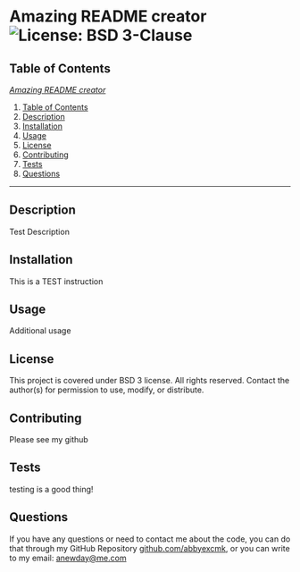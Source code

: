 # Amazing README creator ![License: BSD 3-Clause](https://img.shields.io/badge/License-BSD_3--Clause-blue.svg)


## Table of Contents

[*Amazing README creator*](#amazing-readme-creator)

1. [Table of Contents](#table-of-contents)
2. [Description](#description)
3. [Installation](#installation)
4. [Usage](#usage)
5. [License](#license)
6. [Contributing](#contributing)
7. [Tests](#tests)
8. [Questions](#questions)
<hr>


## Description
Test Description

## Installation
This is a TEST instruction

## Usage
Additional usage

## License
This project is covered under BSD 3 license. All rights reserved. Contact the author(s) for permission to use, modify, or distribute.

## Contributing
Please see my github

## Tests
testing is a good thing!

## Questions
If you have any questions or need to contact me about the code, you can do that through my GitHub Repository [github.com/abbyexcmk](https://github.com/abbyexcmk), or you can write to my email: anewday@me.com
